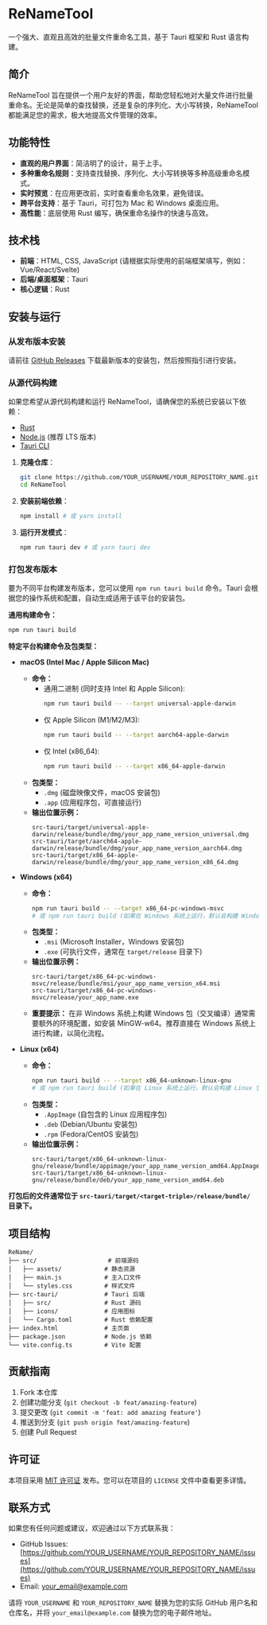 # ReNameTool

一个强大、直观且高效的批量文件重命名工具，基于 Tauri 框架和 Rust 语言构建。

## 简介

ReNameTool 旨在提供一个用户友好的界面，帮助您轻松地对大量文件进行批量重命名。无论是简单的查找替换，还是复杂的序列化、大小写转换，ReNameTool 都能满足您的需求，极大地提高文件管理的效率。

## 功能特性

*   **直观的用户界面**：简洁明了的设计，易于上手。
*   **多种重命名规则**：支持查找替换、序列化、大小写转换等多种高级重命名模式。
*   **实时预览**：在应用更改前，实时查看重命名效果，避免错误。
*   **跨平台支持**：基于 Tauri，可打包为 Mac 和 Windows 桌面应用。
*   **高性能**：底层使用 Rust 编写，确保重命名操作的快速与高效。

## 技术栈

*   **前端**：HTML, CSS, JavaScript (请根据实际使用的前端框架填写，例如：Vue/React/Svelte)
*   **后端/桌面框架**：Tauri
*   **核心逻辑**：Rust

## 安装与运行

### 从发布版本安装

请前往 [GitHub Releases](https://github.com/YOUR_USERNAME/YOUR_REPOSITORY_NAME/releases) 下载最新版本的安装包，然后按照指引进行安装。

### 从源代码构建

如果您希望从源代码构建和运行 ReNameTool，请确保您的系统已安装以下依赖：

*   [Rust](https://www.rust-lang.org/tools/install)
*   [Node.js](https://nodejs.org/en/download/) (推荐 LTS 版本)
*   [Tauri CLI](https://tauri.app/v1/guides/getting-started/prerequisites)

1.  **克隆仓库**：
    ```bash
    git clone https://github.com/YOUR_USERNAME/YOUR_REPOSITORY_NAME.git
    cd ReNameTool
    ```

2.  **安装前端依赖**：
    ```bash
    npm install # 或 yarn install
    ```

3.  **运行开发模式**：
    ```bash
    npm run tauri dev # 或 yarn tauri dev
    ```

### 打包发布版本

要为不同平台构建发布版本，您可以使用 `npm run tauri build` 命令。Tauri 会根据您的操作系统和配置，自动生成适用于该平台的安装包。

**通用构建命令：**

```bash
npm run tauri build
```

**特定平台构建命令及包类型：**

*   **macOS (Intel Mac / Apple Silicon Mac)**
    *   **命令：**
        *   通用二进制 (同时支持 Intel 和 Apple Silicon):
            ```bash
            npm run tauri build -- --target universal-apple-darwin
            ```
        *   仅 Apple Silicon (M1/M2/M3):
            ```bash
            npm run tauri build -- --target aarch64-apple-darwin
            ```
        *   仅 Intel (x86_64):
            ```bash
            npm run tauri build -- --target x86_64-apple-darwin
            ```
    *   **包类型：**
        *   `.dmg` (磁盘映像文件，macOS 安装包)
        *   `.app` (应用程序包，可直接运行)
    *   **输出位置示例：**
        ```
        src-tauri/target/universal-apple-darwin/release/bundle/dmg/your_app_name_version_universal.dmg
        src-tauri/target/aarch64-apple-darwin/release/bundle/dmg/your_app_name_version_aarch64.dmg
        src-tauri/target/x86_64-apple-darwin/release/bundle/dmg/your_app_name_version_x86_64.dmg
        ```

*   **Windows (x64)**
    *   **命令：**
        ```bash
        npm run tauri build -- --target x86_64-pc-windows-msvc
        # 或 npm run tauri build (如果在 Windows 系统上运行，默认会构建 Windows 包)
        ```
    *   **包类型：**
        *   `.msi` (Microsoft Installer，Windows 安装包)
        *   `.exe` (可执行文件，通常在 `target/release` 目录下)
    *   **输出位置示例：**
        ```
        src-tauri/target/x86_64-pc-windows-msvc/release/bundle/msi/your_app_name_version_x64.msi
        src-tauri/target/x86_64-pc-windows-msvc/release/your_app_name.exe
        ```
    *   **重要提示：** 在非 Windows 系统上构建 Windows 包（交叉编译）通常需要额外的环境配置，如安装 MinGW-w64。推荐直接在 Windows 系统上进行构建，以简化流程。

*   **Linux (x64)**
    *   **命令：**
        ```bash
        npm run tauri build -- --target x86_64-unknown-linux-gnu
        # 或 npm run tauri build (如果在 Linux 系统上运行，默认会构建 Linux 包)
        ```
    *   **包类型：**
        *   `.AppImage` (自包含的 Linux 应用程序包)
        *   `.deb` (Debian/Ubuntu 安装包)
        *   `.rpm` (Fedora/CentOS 安装包)
    *   **输出位置示例：**
        ```
        src-tauri/target/x86_64-unknown-linux-gnu/release/bundle/appimage/your_app_name_version_amd64.AppImage
        src-tauri/target/x86_64-unknown-linux-gnu/release/bundle/deb/your_app_name_version_amd64.deb
        ```

**打包后的文件通常位于 `src-tauri/target/<target-triple>/release/bundle/` 目录下。**

## 项目结构

```
ReName/
├── src/                    # 前端源码
│   ├── assets/            # 静态资源
│   ├── main.js            # 主入口文件
│   └── styles.css         # 样式文件
├── src-tauri/             # Tauri 后端
│   ├── src/               # Rust 源码
│   ├── icons/             # 应用图标
│   └── Cargo.toml         # Rust 依赖配置
├── index.html             # 主页面
├── package.json           # Node.js 依赖
└── vite.config.ts         # Vite 配置
```

## 贡献指南

1. Fork 本仓库
2. 创建功能分支 (`git checkout -b feat/amazing-feature`)
3. 提交更改 (`git commit -m 'feat: add amazing feature'`)
4. 推送到分支 (`git push origin feat/amazing-feature`)
5. 创建 Pull Request

## 许可证

本项目采用 [MIT 许可证](LICENSE) 发布。您可以在项目的 `LICENSE` 文件中查看更多详情。

## 联系方式

如果您有任何问题或建议，欢迎通过以下方式联系我：

*   GitHub Issues: [https://github.com/YOUR_USERNAME/YOUR_REPOSITORY_NAME/issues](https://github.com/YOUR_USERNAME/YOUR_REPOSITORY_NAME/issues)
*   Email: [your_email@example.com](mailto:your_email@example.com)

请将 `YOUR_USERNAME` 和 `YOUR_REPOSITORY_NAME` 替换为您的实际 GitHub 用户名和仓库名，并将 `your_email@example.com` 替换为您的电子邮件地址。